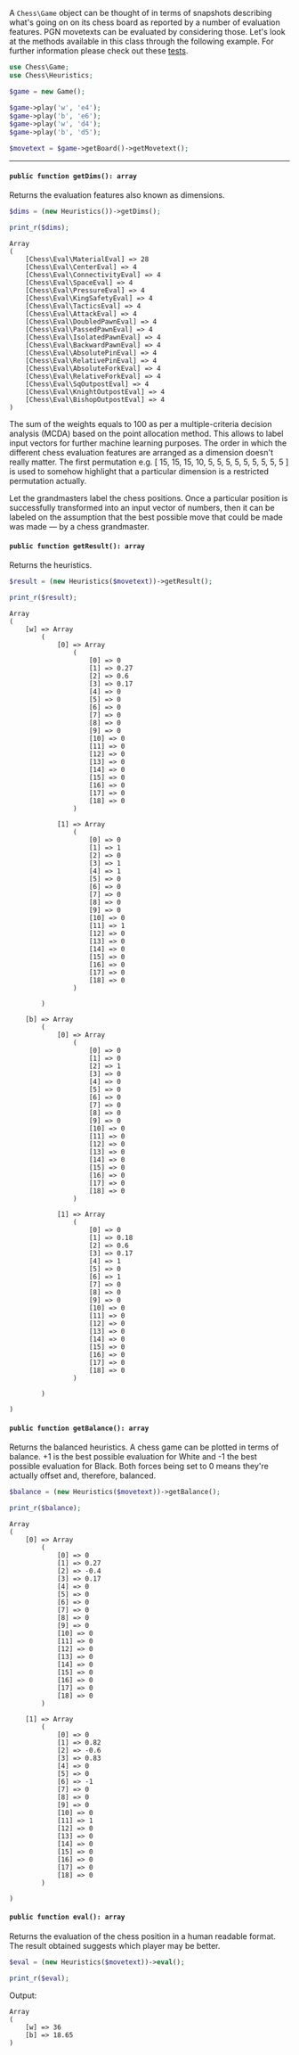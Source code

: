 A `Chess\Game` object can be thought of in terms of snapshots describing what's going on on its chess board as reported by a number of evaluation features. PGN movetexts can be evaluated by considering those. Let's look at the methods available in this class through the following example. For further information please check out these [tests](https://github.com/chesslablab/php-chess/blob/master/tests/unit/HeuristicsTest.php).

```php
use Chess\Game;
use Chess\Heuristics;

$game = new Game();

$game->play('w', 'e4');
$game->play('b', 'e6');
$game->play('w', 'd4');
$game->play('b', 'd5');

$movetext = $game->getBoard()->getMovetext();
```

---

#### `public function getDims(): array`

Returns the evaluation features also known as dimensions.

```php
$dims = (new Heuristics())->getDims();

print_r($dims);
```
```text
Array
(
    [Chess\Eval\MaterialEval] => 28
    [Chess\Eval\CenterEval] => 4
    [Chess\Eval\ConnectivityEval] => 4
    [Chess\Eval\SpaceEval] => 4
    [Chess\Eval\PressureEval] => 4
    [Chess\Eval\KingSafetyEval] => 4
    [Chess\Eval\TacticsEval] => 4
    [Chess\Eval\AttackEval] => 4
    [Chess\Eval\DoubledPawnEval] => 4
    [Chess\Eval\PassedPawnEval] => 4
    [Chess\Eval\IsolatedPawnEval] => 4
    [Chess\Eval\BackwardPawnEval] => 4
    [Chess\Eval\AbsolutePinEval] => 4
    [Chess\Eval\RelativePinEval] => 4
    [Chess\Eval\AbsoluteForkEval] => 4
    [Chess\Eval\RelativeForkEval] => 4
    [Chess\Eval\SqOutpostEval] => 4
    [Chess\Eval\KnightOutpostEval] => 4
    [Chess\Eval\BishopOutpostEval] => 4
)
```

The sum of the weights equals to 100 as per a multiple-criteria decision analysis (MCDA) based on the point allocation method. This allows to label input vectors for further machine learning purposes. The order in which the different chess evaluation features are arranged as a dimension doesn't really matter. The first permutation e.g. [ 15, 15, 15, 10, 5, 5, 5, 5, 5, 5, 5, 5, 5 ] is used to somehow highlight that a particular dimension is a restricted permutation actually.

Let the grandmasters label the chess positions. Once a particular position is successfully transformed into an input vector of numbers, then it can be labeled on the assumption that the best possible move that could be made was made — by a chess grandmaster.

#### `public function getResult(): array`

Returns the heuristics.

```php
$result = (new Heuristics($movetext))->getResult();

print_r($result);
```
```text
Array
(
    [w] => Array
        (
            [0] => Array
                (
                    [0] => 0
                    [1] => 0.27
                    [2] => 0.6
                    [3] => 0.17
                    [4] => 0
                    [5] => 0
                    [6] => 0
                    [7] => 0
                    [8] => 0
                    [9] => 0
                    [10] => 0
                    [11] => 0
                    [12] => 0
                    [13] => 0
                    [14] => 0
                    [15] => 0
                    [16] => 0
                    [17] => 0
                    [18] => 0
                )

            [1] => Array
                (
                    [0] => 0
                    [1] => 1
                    [2] => 0
                    [3] => 1
                    [4] => 1
                    [5] => 0
                    [6] => 0
                    [7] => 0
                    [8] => 0
                    [9] => 0
                    [10] => 0
                    [11] => 1
                    [12] => 0
                    [13] => 0
                    [14] => 0
                    [15] => 0
                    [16] => 0
                    [17] => 0
                    [18] => 0
                )

        )

    [b] => Array
        (
            [0] => Array
                (
                    [0] => 0
                    [1] => 0
                    [2] => 1
                    [3] => 0
                    [4] => 0
                    [5] => 0
                    [6] => 0
                    [7] => 0
                    [8] => 0
                    [9] => 0
                    [10] => 0
                    [11] => 0
                    [12] => 0
                    [13] => 0
                    [14] => 0
                    [15] => 0
                    [16] => 0
                    [17] => 0
                    [18] => 0
                )

            [1] => Array
                (
                    [0] => 0
                    [1] => 0.18
                    [2] => 0.6
                    [3] => 0.17
                    [4] => 1
                    [5] => 0
                    [6] => 1
                    [7] => 0
                    [8] => 0
                    [9] => 0
                    [10] => 0
                    [11] => 0
                    [12] => 0
                    [13] => 0
                    [14] => 0
                    [15] => 0
                    [16] => 0
                    [17] => 0
                    [18] => 0
                )

        )

)
```

#### `public function getBalance(): array`

Returns the balanced heuristics. A chess game can be plotted in terms of balance. +1 is the best possible evaluation for White and -1 the best possible evaluation for Black. Both forces being set to 0 means they're actually offset and, therefore, balanced.

```php
$balance = (new Heuristics($movetext))->getBalance();

print_r($balance);
```
```text
Array
(
    [0] => Array
        (
            [0] => 0
            [1] => 0.27
            [2] => -0.4
            [3] => 0.17
            [4] => 0
            [5] => 0
            [6] => 0
            [7] => 0
            [8] => 0
            [9] => 0
            [10] => 0
            [11] => 0
            [12] => 0
            [13] => 0
            [14] => 0
            [15] => 0
            [16] => 0
            [17] => 0
            [18] => 0
        )

    [1] => Array
        (
            [0] => 0
            [1] => 0.82
            [2] => -0.6
            [3] => 0.83
            [4] => 0
            [5] => 0
            [6] => -1
            [7] => 0
            [8] => 0
            [9] => 0
            [10] => 0
            [11] => 1
            [12] => 0
            [13] => 0
            [14] => 0
            [15] => 0
            [16] => 0
            [17] => 0
            [18] => 0
        )

)
```

#### `public function eval(): array`

Returns the evaluation of the chess position in a human readable format. The result obtained suggests which player may be better.

```php
$eval = (new Heuristics($movetext))->eval();

print_r($eval);
```

Output:

```text
Array
(
    [w] => 36
    [b] => 18.65
)
```

